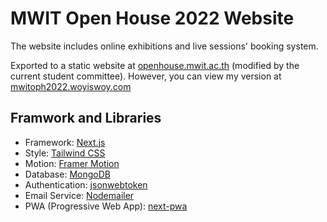 # MWIT Open House 2022 Website

The website includes online exhibitions and live sessions' booking system.

Exported to a static website at [openhouse.mwit.ac.th](https://openhouse.mwit.ac.th) (modified by the current student committee). However, you can view my version at [mwitoph2022.woyiswoy.com](https://mwitoph2022.woyiswoy.com)

## Framwork and Libraries

- Framework: [Next.js](https://nextjs.org/)
- Style: [Tailwind CSS](https://tailwindcss.com/)
- Motion: [Framer Motion](https://www.framer.com/motion/)
- Database: [MongoDB](https://www.mongodb.com)
- Authentication: [jsonwebtoken](https://github.com/auth0/node-jsonwebtoken)
- Email Service: [Nodemailer](https://nodemailer.com/)
- PWA (Progressive Web App): [next-pwa](https://github.com/shadowwalker/next-pwa)
